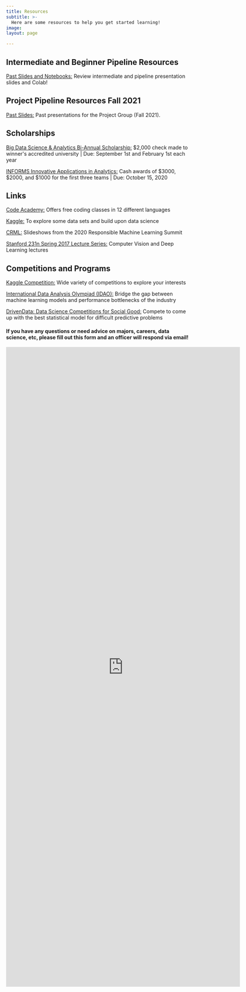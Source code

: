 ```yaml
---
title: Resources
subtitle: >-
  Here are some resources to help you get started learning!
image:
layout: page

---
```


## Intermediate and Beginner Pipeline Resources
[Past Slides and Notebooks:](https://drive.google.com/drive/folders/1EHsP30pVuNaMkmxgsyCsXjiyq4F124NC?usp=sharing) Review intermediate and pipeline presentation slides and Colab!

## Project Pipeline Resources Fall 2021
[Past Slides:](https://drive.google.com/drive/folders/18xZK4yfVUZKa7Wa-6IY0XVaNuvHe2VO1?usp=sharing) Past presentations for the Project Group (Fall 2021).

## Scholarships

[Big Data Science & Analytics Bi-Annual Scholarship:](http://www.mastersofbusinessanalytics.com/scholarships/big-data-analytics-scholarship/ "Big Data Scholarship") $2,000 check made to winner's accredited university | Due: September 1st and February 1st each year

[INFORMS Innovative Applications in Analytics:](https://www.informs.org/Recognizing-Excellence/Community-Prizes/Analytics-Society/Innovative-Applications-in-Analytics-Award/Innovative-Applications-in-Analytics-Award-Application-Process "INFORMS Scholarship") Cash awards of $3000, $2000, and $1000 for the first three teams | Due: October 15, 2020

## Links

[Code Academy:](https://www.codecademy.com/learn/paths/data-science "Code Academy") Offers free coding classes in 12 different languages

[Kaggle:](https://www.kaggle.com/learn/overview "Kaggle") To explore some data sets and build upon data science

[CRML:](https://slideslive.com/crml-uc-santa-barbara "CRML") Slideshows from the 2020 Responsible Machine Learning Summit

[Stanford 231n Spring 2017 Lecture Series:](https://www.youtube.com/watch?v=vT1JzLTH4G4&list=PL3FW7Lu3i5JvHM8ljYj-zLfQRF3EO8sYv) Computer Vision and Deep Learning lectures

## Competitions and Programs

[Kaggle Competition:](https://www.kaggle.com/competitions "Kaggle") Wide variety of competitions to explore your interests

[International Data Analysis Olympiad (IDAO):](https://idao.world/ "IDAO") Bridge the gap between machine learning models and performance bottlenecks of the industry

[DrivenData: Data Science Competitions for Social Good:](https://www.drivendata.org/competitions/ "DrivenData") Compete to come up with the best statistical model for difficult predictive problems

#### If you have any questions or need advice on majors, careers, data science, etc, please fill out this form and an officer will respond via email!

<iframe src="https://docs.google.com/forms/d/e/1FAIpQLSfcdqXXVPlPjit3v_MMNjCgNK8MFipFUuWzGX9IQevE-eOvRg/viewform?embedded=true" width="640" height="1749" frameborder="0" marginheight="0" marginwidth="0">Loading…</iframe>

